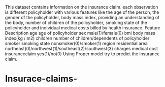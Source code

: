 This dataset contains information on the insurance claim. each observation is different 
policyholder with various features like the age of the person, the gender of the policyholder, 
body mass index, providing an understanding of the body, number of children of the 
policyholder, smoking state of the policyholder and individual medical costs billed by health 
insurance.
Feature Description
age age of policyholder
sex male(1)/female(0)
bmi body mass index(kg / m2)
children number of children/dependents of policyholder
smoker smoking state nonsmoker(0)/smoker(1)
region residential area northeast(0)/northwest(1)/southeast(2)/southwest(3)
charges medical cost
insuranceclaim yes(1)/no(0)
Using Proper model try to predict the insurance claim.
# Insurace-claims-
